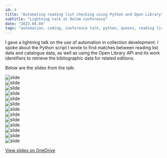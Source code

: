 ```yaml
---
id: 4
title: "Automating reading list checking using Python and Open Library"
subtitle: "Lightning talk at OxCam conference"
date: "2023.04.04"
tags: "automation, coding, conference talk, python, queens, reading lists"
---
```

I gave a lightning talk on the use of automation in collection development. I spoke about the Python script I wrote to
find matches between reading list data and catalogue data, as well as using the Open Library API and its work
identifiers to retrieve the bibliographic data for related editions.

Below are the slides from the talk:


![slide](https://github.com/harrybartholomew/harrybartholomew.github.io/blob/master/app/assets/oxcam%20slides/Slide1.jpg?raw=true)\
![slide](https://github.com/harrybartholomew/harrybartholomew.github.io/blob/master/app/assets/oxcam%20slides/Slide2.jpg?raw=true)\
![slide](https://github.com/harrybartholomew/harrybartholomew.github.io/blob/master/app/assets/oxcam%20slides/Slide3.jpg?raw=true)\
![slide](https://github.com/harrybartholomew/harrybartholomew.github.io/blob/master/app/assets/oxcam%20slides/Slide4.jpg?raw=true)\
![slide](https://github.com/harrybartholomew/harrybartholomew.github.io/blob/master/app/assets/oxcam%20slides/Slide5.jpg?raw=true)\
![slide](https://github.com/harrybartholomew/harrybartholomew.github.io/blob/master/app/assets/oxcam%20slides/Slide6.jpg?raw=true)\
![slide](https://github.com/harrybartholomew/harrybartholomew.github.io/blob/master/app/assets/oxcam%20slides/Slide7.jpg?raw=true)\
![slide](https://github.com/harrybartholomew/harrybartholomew.github.io/blob/master/app/assets/oxcam%20slides/Slide8.jpg?raw=true)\
![slide](https://github.com/harrybartholomew/harrybartholomew.github.io/blob/master/app/assets/oxcam%20slides/Slide9.jpg?raw=true)\
![slide](https://github.com/harrybartholomew/harrybartholomew.github.io/blob/master/app/assets/oxcam%20slides/Slide10.jpg?raw=true)\
![slide](https://github.com/harrybartholomew/harrybartholomew.github.io/blob/master/app/assets/oxcam%20slides/Slide11.jpg?raw=true)\
![slide](https://github.com/harrybartholomew/harrybartholomew.github.io/blob/master/app/assets/oxcam%20slides/Slide12.jpg?raw=true)\
![slide](https://github.com/harrybartholomew/harrybartholomew.github.io/blob/master/app/assets/oxcam%20slides/Slide13.jpg?raw=true)

[View slides on OneDrive](https://1drv.ms/p/s!Ap3SREMxlfzagdha0VJ0er5BFRiNKQ?e=rKmh72)

